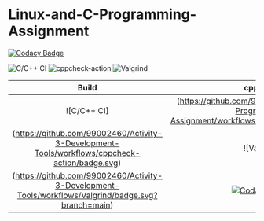 # Linux-and-C-Programming-Assignment

[![Codacy Badge](https://api.codacy.com/project/badge/Grade/75e491e18f4c455ea4f0be83a48033c5)](https://app.codacy.com/gh/99002460/Activity-3-Development-Tools?utm_source=github.com&utm_medium=referral&utm_content=99002460/Activity-3-Development-Tools&utm_campaign=Badge_Grade)

![C/C++ CI](https://github.com/99002460/Linux-and-C-Programming-Assignment/workflows/C/C++%20CI/badge.svg)
![cppcheck-action](https://github.com/99002460/Activity-3-Development-Tools/workflows/cppcheck-action/badge.svg)
![Valgrind](https://github.com/99002460/Activity-3-Development-Tools/workflows/Valgrind/badge.svg?branch=main)

|Build|cppcheck|Valgrind|Codacy|
|:--:|:--:|:--:|:--:|
|![C/C++ CI]|(https://github.com/99002460/Linux-and-C-Programming-Assignment/workflows/C/C++%20CI/badge.svg)!|![cppcheck-action]
(https://github.com/99002460/Activity-3-Development-Tools/workflows/cppcheck-action/badge.svg)|![Valgrind]
(https://github.com/99002460/Activity-3-Development-Tools/workflows/Valgrind/badge.svg?branch=main)|[![Codacy Badge](https://app.codacy.com/project/badge/Grade/53a952cd3b7c4af098b9b48d67715f25)](https://www.codacy.com/gh/99002460/Activity-3-Development-Tools/dashboard?utm_source=github.com&amp;utm_medium=referral&amp;utm_content=99002460/Activity-3-Development-Tools&amp;utm_campaign=Badge_Grade)|
